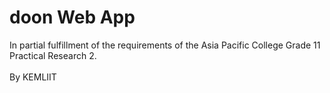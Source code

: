 # doon Web App

In partial fulfillment of the requirements of the Asia Pacific College Grade 11 Practical Research 2.
</br>
</br>
By KEMLIIT
